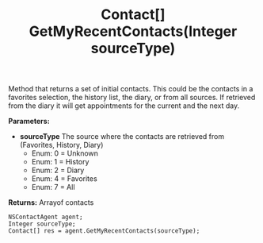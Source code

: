 ﻿---
uid: crmscript_ref_NSContactAgent_GetMyRecentContacts
title: Contact[] GetMyRecentContacts(Integer sourceType)
intellisense: NSContactAgent.GetMyRecentContacts
keywords: NSContactAgent, GetMyRecentContacts
so.topic: reference
---

Method that returns a set of initial contacts. This could be the contacts in a favorites selection, the history list, the diary, or from all sources. If retrieved from the diary it will get appointments for the current and the next day.

**Parameters:**
 - **sourceType** The source where the contacts are retrieved from (Favorites, History, Diary)
     - Enum: 0 = Unknown 
     - Enum: 1 = History 
     - Enum: 2 = Diary 
     - Enum: 4 = Favorites 
     - Enum: 7 = All 

**Returns:** Arrayof contacts

```crmscript
NSContactAgent agent;
Integer sourceType;
Contact[] res = agent.GetMyRecentContacts(sourceType);
```

